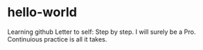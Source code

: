 # hello-world
Learning github
Letter to self:
Step by step. I will surely be a Pro.
Continuious practice is all it takes.
